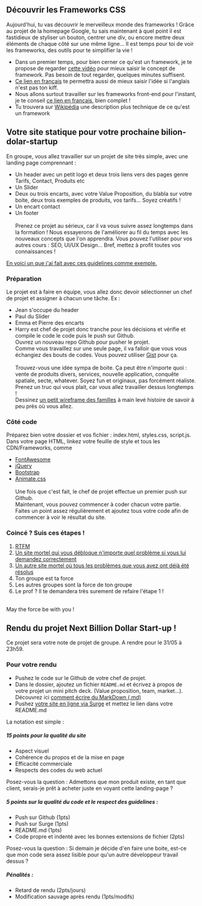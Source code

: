 Découvrir les Frameworks CSS
-------------------------

Aujourd'hui, tu vas découvrir le merveilleux monde des frameworks ! Grâce au projet de la homepage Google, tu sais maintenant à quel point il est fastidieux de styliser un bouton, centrer une div, ou encore mettre deux éléments de chaque côté sur une même ligne... Il est temps pour toi de voir les frameworks, des outils pour te simplifier la vie ! 

* Dans un premier temps, pour bien cerner ce qu'est un framework, je te propose de regarder [cette vidéo](https://www.youtube.com/watch?v=2pCHNB3PVx0) pour mieux saisir le concept de framework. Pas besoin de tout regarder, quelques minutes suffisent.
* [Ce lien en français](https://larlet.fr/david/biologeek/archives/20070117-definition-et-avantages-d-un-framework-web/) te permettra aussi de mieux saisir l'idée si l'anglais n'est pas ton kiff. 
* Nous allons surtout travailler sur les frameworks front-end pour l'instant, je te conseil [ce lien en français](https://www.alticreation.com/bootstrap-foundation-frameworks-front-end/), bien complet !
* Tu trouvera sur [Wikipédia](https://fr.wikipedia.org/wiki/Framework) une description plus technique de ce qu'est un framework

Votre site statique pour votre prochaine bilion-dolar-startup
-------------------------------------------------------------

En groupe, vous allez travailler sur un projet de site très simple, avec une landing page comprennant : 
* Un header avec un petit logo et deux trois liens vers des pages genre Tarifs, Contact, Produits etc
* Un Slider
* Deux ou trois encarts, avec votre Value Proposition, du blabla sur votre boite, deux trois exemples de produits, vos tarifs... Soyez créatifs !
* Un encart contact
* Un footer <br><br>
Prenez ce projet au sérieux, car il va vous suivre assez longtemps dans la formation ! Nous essayerons de l'améliorer au fil du temps avec les nouveaux concepts que l'on apprendra. Vous pouvez l'utiliser pour vos autres cours : SEO, UI/UX Design... Bref, mettez à profit toutes vos connaissances ! 

[En voici un que j'ai fait avec ces guidelines comme exemple.](http://drunk-memory.surge.sh/)

### Préparation
Le projet est à faire en équipe, vous allez donc devoir sélectionner un chef de projet et assigner à chacun une tâche. Ex : 
* Jean s'occupe du header
* Paul du Slider
* Emma et Pierre des encarts
* Harry est chef de projet donc tranche pour les décisions et vérifie et compile le code le code puis le push sur Github. <br>
Ouvrez un nouveau repo Github pour pusher le projet. <br> 
Comme vous travaillez sur une seule page, il va falloir que vous vous échangiez des bouts de codes. Vous pouvez utiliser [Gist](https://gist.github.com/) pour ça. <br><br>
Trouvez-vous une idée sympa de boite. Ça peut être n'importe quoi : vente de produits divers, services, nouvelle application, conquête spatiale, secte, whatever. Soyez fun et originaux, pas forcément réaliste. Prenez un truc qui vous plait, car vous allez travailler dessus longtemps !<br>
Dessinez [un petit wireframe des familles](http://www.quertime.com/wp-content/uploads/2012/05/best_wireframing_prototyping_mockup_tools_for_web_design_planning.jpg) à main levé histoire de savoir à peu près où vous allez. <br> 

### Côté code
Préparez bien votre dossier et vos fichier : index.html, styles.css, script.js. <br>
Dans votre page HTML, linkez votre feuille de style et tous les CDN/Frameworks, comme 
* [FontAwesome](https://fontawesome.com/)
* [jQuery](https://www.w3schools.com/jquery/jquery_get_started.asp)
* [Bootstrap](https://getbootstrap.com/)
* [Animate.css](https://daneden.github.io/animate.css/)<br><br>
Une fois que c'est fait, le chef de projet effectue un premier push sur Github. <br>
Maintenant, vous pouvez commencer à coder chacun votre partie. Faites un point assez régulièrement et ajoutez tous votre code afin de commencer à voir le résultat du site. 

### Coincé ? Suis ces étapes !
1. [RTFM](http://imanweb.free.fr/rtfm/rtfm.jpg)
2. [Un site mortel qui vous débloque n'importe quel problème si vous lui demandez correctement](https://google.com)
3. [Un autre site mortel où tous les problèmes que vous avez ont déjà été résolus](https://stackoverflow.com)
4. Ton groupe est ta force
5. Les autres groupes sont la force de ton groupe
6. Le prof ? Il te demandera très surement de refaire l'étape 1 ! 
<br>
May the force be with you ! 

Rendu du projet Next Billion Dollar Start-up ! 
----------------------------------------

Ce projet sera votre note de projet de groupe. 
A rendre pour le 31/05 à 23h59. 

### Pour votre rendu 

* Pushez le code sur le Github de votre chef de projet.
* Dans le dossier, ajoutez un fichier `README.md` et écrivez à propos de votre projet un mini pitch deck. (Value proposition, team, market...). Découvrez ici [comment écrire du MarkDown (.md)](https://github.com/adam-p/markdown-here/wiki/Markdown-Cheatsheet)
* Pushez [votre site en ligne via Surge](https://github.com/anthonyamar/inseec/tree/master/week_1/03_html_css#projet--faire-ses-premiers-sites-et-les-mettre-en-ligne) et mettez le lien dans votre README.md

La notation est simple : <br>
##### 15 points pour la qualité du site 
* Aspect visuel
* Cohérence du propos et de la mise en page
* Efficacité commerciale
* Respects des codes du web actuel

Posez-vous la question : Admettons que mon produit existe, en tant que client, serais-je prêt à acheter juste en voyant cette landing-page ?<br>

##### 5 points sur la qualité du code et le respect des guidelines : 
* Push sur Github (1pts)
* Push sur Surge (1pts)
* README.md (1pts)
* Code propre et indenté avec les bonnes extensions de fichier (2pts)

Posez-vous la question : Si demain je décide d'en faire une boite, est-ce que mon code sera assez lisible pour qu'un autre développeur travail dessus ? <br>

##### Pénalités : 
* Retard de rendu (2pts/jours)
* Modification sauvage après rendu (1pts/modifs)
